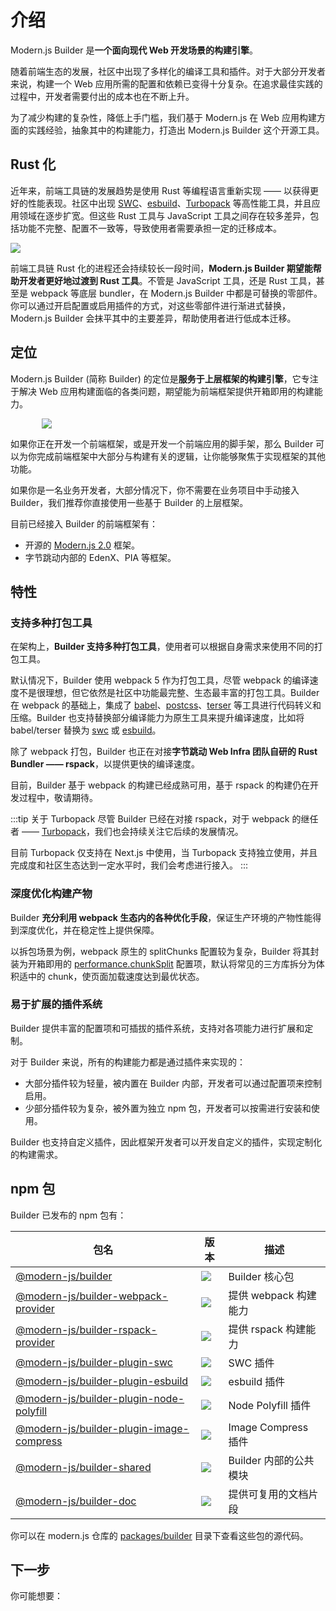 # 介绍

Modern.js Builder 是**一个面向现代 Web 开发场景的构建引擎**。

随着前端生态的发展，社区中出现了多样化的编译工具和插件。对于大部分开发者来说，构建一个 Web 应用所需的配置和依赖已变得十分复杂。在追求最佳实践的过程中，开发者需要付出的成本也在不断上升。

为了减少构建的复杂性，降低上手门槛，我们基于 Modern.js 在 Web 应用构建方面的实践经验，抽象其中的构建能力，打造出 Modern.js Builder 这个开源工具。

## Rust 化

近年来，前端工具链的发展趋势是使用 Rust 等编程语言重新实现 —— 以获得更好的性能表现。社区中出现 [SWC](https://swc.rs/)、[esbuild](https://github.com/evanw/esbuild)、[Turbopack](https://turbo.build/pack) 等高性能工具，并且应用领域在逐步扩宽。但这些 Rust 工具与 JavaScript 工具之间存在较多差异，包括功能不完整、配置不一致等，导致使用者需要承担一定的迁移成本。

<img src="https://lf3-static.bytednsdoc.com/obj/eden-cn/zq-uylkvT/ljhwZthlaukjlkulzlp/rust-tools-11175.png" />

前端工具链 Rust 化的进程还会持续较长一段时间，**Modern.js Builder 期望能帮助开发者更好地过渡到 Rust 工具**。不管是 JavaScript 工具，还是 Rust 工具，甚至是 webpack 等底层 bundler，在 Modern.js Builder 中都是可替换的零部件。你可以通过开启配置或启用插件的方式，对这些零部件进行渐进式替换，Modern.js Builder 会抹平其中的主要差异，帮助使用者进行低成本迁移。

## 定位

Modern.js Builder (简称 Builder) 的定位是**服务于上层框架的构建引擎**，它专注于解决 Web 应用构建面临的各类问题，期望能为前端框架提供开箱即用的构建能力。

<img src="https://lf3-static.bytednsdoc.com/obj/eden-cn/zq-uylkvT/ljhwZthlaukjlkulzlp/builder-layers-1117.png" style="max-width: 80%; margin-left: 10%" />

如果你正在开发一个前端框架，或是开发一个前端应用的脚手架，那么 Builder 可以为你完成前端框架中大部分与构建有关的逻辑，让你能够聚焦于实现框架的其他功能。

如果你是一名业务开发者，大部分情况下，你不需要在业务项目中手动接入 Builder，我们推荐你直接使用一些基于 Builder 的上层框架。

目前已经接入 Builder 的前端框架有：

- 开源的 [Modern.js 2.0](https://github.com/modern-js-dev/modern.js) 框架。
- 字节跳动内部的 EdenX、PIA 等框架。

## 特性

### 支持多种打包工具

在架构上，**Builder 支持多种打包工具**，使用者可以根据自身需求来使用不同的打包工具。

默认情况下，Builder 使用 webpack 5 作为打包工具，尽管 webpack 的编译速度不是很理想，但它依然是社区中功能最完整、生态最丰富的打包工具。Builder 在 webpack 的基础上，集成了 [babel](https://github.com/babel/babel)、[postcss](https://github.com/postcss/postcss)、[terser](https://github.com/terser/terser) 等工具进行代码转义和压缩。Builder 也支持替换部分编译能力为原生工具来提升编译速度，比如将 babel/terser 替换为 [swc](https://github.com/swc-project/swc) 或 [esbuild](https://github.com/evanw/esbuild)。

除了 webpack 打包，Builder 也正在对接**字节跳动 Web Infra 团队自研的 Rust Bundler —— rspack**，以提供更快的编译速度。

目前，Builder 基于 webpack 的构建已经成熟可用，基于 rspack 的构建仍在开发过程中，敬请期待。

:::tip 关于 Turbopack
尽管 Builder 已经在对接 rspack，对于 webpack 的继任者 —— [Turbopack](https://turbo.build/pack)，我们也会持续关注它后续的发展情况。

目前 Turbopack 仅支持在 Next.js 中使用，当 Turbopack 支持独立使用，并且完成度和社区生态达到一定水平时，我们会考虑进行接入。
:::

### 深度优化构建产物

Builder **充分利用 webpack 生态内的各种优化手段**，保证生产环境的产物性能得到深度优化，并在稳定性上提供保障。

以拆包场景为例，webpack 原生的 splitChunks 配置较为复杂，Builder 将其封装为开箱即用的 [performance.chunkSplit](/zh/api/config-performance.html#performance-chunksplit) 配置项，默认将常见的三方库拆分为体积适中的 chunk，使页面加载速度达到最优状态。

### 易于扩展的插件系统

Builder 提供丰富的配置项和可插拔的插件系统，支持对各项能力进行扩展和定制。

对于 Builder 来说，所有的构建能力都是通过插件来实现的：

- 大部分插件较为轻量，被内置在 Builder 内部，开发者可以通过配置项来控制启用。
- 少部分插件较为复杂，被外置为独立 npm 包，开发者可以按需进行安装和使用。

Builder 也支持自定义插件，因此框架开发者可以开发自定义的插件，实现定制化的构建需求。

## npm 包

Builder 已发布的 npm 包有：

| 包名                                                                                                               | 版本                                                                                              | 描述                   |
| ------------------------------------------------------------------------------------------------------------------ | ------------------------------------------------------------------------------------------------- | ---------------------- |
| [@modern-js/builder](https://www.npmjs.com/package/@modern-js/builder)                                             | ![](https://img.shields.io/npm/v/@modern-js/builder/beta?style=flat-square)                       | Builder 核心包         |
| [@modern-js/builder-webpack-provider](https://www.npmjs.com/package/@modern-js/builder-webpack-provider)           | ![](https://img.shields.io/npm/v/@modern-js/builder-webpack-provider/beta?style=flat-square)      | 提供 webpack 构建能力  |
| [@modern-js/builder-rspack-provider](https://www.npmjs.com/package/@modern-js/builder-rspack-provider)             | ![](https://img.shields.io/npm/v/@modern-js/builder-rspack-provider/beta?style=flat-square)       | 提供 rspack 构建能力   |
| [@modern-js/builder-plugin-swc](https://www.npmjs.com/package/@modern-js/builder-plugin-swc)                       | ![](https://img.shields.io/npm/v/@modern-js/builder-plugin-swc/beta?style=flat-square)            | SWC 插件               |
| [@modern-js/builder-plugin-esbuild](https://www.npmjs.com/package/@modern-js/builder-plugin-esbuild)               | ![](https://img.shields.io/npm/v/@modern-js/builder-plugin-esbuild/beta?style=flat-square)        | esbuild 插件           |
| [@modern-js/builder-plugin-node-polyfill](https://www.npmjs.com/package/@modern-js/builder-plugin-node-polyfill)   | ![](https://img.shields.io/npm/v/@modern-js/builder-plugin-node-polyfill/beta?style=flat-square)  | Node Polyfill 插件     |
| [@modern-js/builder-plugin-image-compress](https://www.npmjs.com/package/@modern-js/builder-plugin-image-compress) | ![](https://img.shields.io/npm/v/@modern-js/builder-plugin-image-compress/beta?style=flat-square) | Image Compress 插件           |
| [@modern-js/builder-shared](https://www.npmjs.com/package/@modern-js/builder-shared)                               | ![](https://img.shields.io/npm/v/@modern-js/builder-shared/beta?style=flat-square)                | Builder 内部的公共模块 |
| [@modern-js/builder-doc](https://www.npmjs.com/package/@modern-js/builder-doc)                                     | ![](https://img.shields.io/npm/v/@modern-js/builder-doc/beta?style=flat-square)                   | 提供可复用的文档片段   |

你可以在 modern.js 仓库的 [packages/builder](https://github.com/modern-js-dev/modern.js/tree/main/packages/builder/) 目录下查看这些包的源代码。

## 下一步

你可能想要：

<NextSteps>
  <Step href="/guide/quick-start.html" title="快速上手" description="了解如何使用 Builder"/>
  <Step href="/guide/features.html" title="功能导航" description="了解 Builder 提供的所有功能"/>
  <Step href="/api" title="查阅 API" description="查看详细的 API 文档"/>
</NextSteps>
